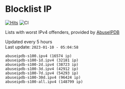 # Blocklist IP

[![Hits](https://hits.seeyoufarm.com/api/count/incr/badge.svg?url=https%3A%2F%2Fgithub.com%2Fborestad%2Fblocklist-ip%2F&count_bg=%2379C83D&title_bg=%23555555&icon=&icon_color=%23E7E7E7&title=hits&edge_flat=false)](https://hits.seeyoufarm.com)  ![CI](https://img.shields.io/github/workflow/status/borestad/blocklist-ip/CI?style=flat-square)

Lists with worst IPv4 offenders, provided by [AbuseIPDB](https://www.abuseipdb.com/)

<!-- FOOTER-PLACEHOLDER -->
Updated every 5 hours<br>
Last update: `2023-01-10 - 05:04:58`
```
abuseipdb-s100.ipv4 (16574 ip)
abuseipdb-s100-1d.ipv4 (32181 ip)
abuseipdb-s100-2d.ipv4 (38723 ip)
abuseipdb-s100-3d.ipv4 (42912 ip)
abuseipdb-s100-7d.ipv4 (54293 ip)
abuseipdb-s100-30d.ipv4 (96424 ip)
abuseipdb-s100-all.ipv4 (148799 ip)
```

